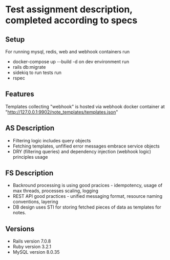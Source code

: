 # Test assignment description, completed according to specs
## Setup
For running mysql, redis, web and webhook containers run
* docker-compose up --build -d
on dev environment run
* rails db:migrate
* sidekiq
to run tests run
* rspec

## Features
Templates collecting "webhook" is hosted via webhook docker container
at "http://127.0.0.1:9902/note_templates/templates.json"

## AS Description
* Filtering logic includes query objects
* Fetching templates, unfified error messages embrace service objects
* DRY (filtering queries) and dependency injection (webhook logic) principles usage

## FS Description
* Backround processing is using good pracices - idempotency, usage of max threads, processes scaling, logging
* REST API good practices - unified messaging format, resource naming conventions, layering
* DB design uses STI for storing fetched pieces of data as templates for notes.

## Versions
* Rails version
7.0.8
* Ruby version
3.2.1
* MySQL version
8.0.35
